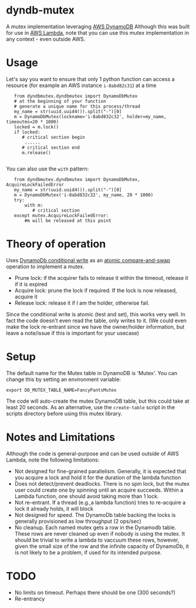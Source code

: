 # dyndb-mutex
A mutex implementation  leveraging [AWS DynamoDB](https://aws.amazon.com/dynamodb/)
Although this was built for use in  [AWS Lambda](https://aws.amazon.com/lambda), note that you can use this mutex implementation in any context - even outside AWS.

# Usage
Let's say you want to ensure that only 1 python function can access a resource (for example an AWS instance `i-8abd82c31`) at a time

```
   from dyndbmutex.dyndbmutex import DynamoDbMutex
   # at the beginning of your function
   # generate a unique name for this process/thread
   my_name = str(uuid.uuid4()).split("-")[0]
   m = DynamoDbMutex(lockname='i-8abd832c32', holder=my_name, timeoutms=20 * 1000)
   locked = m.lock()
   if locked:
      # critical section begin
       ......
      # critical section end
      m.release()


```

You can also use the `with` pattern:

```
   from dyndbmutex.dyndbmutex import DynamoDbMutex, AcquireLockFailedError
   my_name = str(uuid.uuid4()).split("-")[0]
   m = DynamoDbMutex('i-8abd832c32', my_name, 20 * 1000)
   try:
       with m:
          # critical section
   except mutex.AcquireLockFailedError:
       #m will be released at this point

```

# Theory of operation
Uses [DynamoDb conditional write](http://docs.aws.amazon.com/amazondynamodb/latest/developerguide/WorkingWithItems.html#WorkingWithItems.ConditionalUpdate) as an [atomic compare-and-swap](https://en.wikipedia.org/wiki/Compare-and-swap) operation to implement a mutex.

  * Prune lock: if the acquirer fails to release it within the timeout, release it if it is expired
  * Acquire lock: prune the lock if required. If the lock is now released, acquire it
  * Release lock: release it if I am the holder, otherwise fail.

Since the conditional write is atomic (test and set), this works very well. In fact the code doesn't even read the table, only writes to it.
(We could even make the lock re-entrant since we have the owner/holder information, but leave a note/issue if this is important for your usecase)

# Setup
The default name for the Mutex table in DynamoDB is 'Mutex'. You can change this by setting an environment variable:

```
export DD_MUTEX_TABLE_NAME=FancyPantsMutex
```

The code will auto-create the mutex DynamoDB table, but this could take at least 20 seconds. As an alternative, use the `create-table` script in the scripts directory before using this mutex library.


# Notes and Limitations
Although the code is general-purpose and can be used outside of AWS Lambda, note the following limitations:

* Not designed for fine-grained parallelism. Generally, it is expected that you acquire a lock and hold it for the duration of the lambda function
* Does not detect/prevent deadlocks. There is no spin lock, but the mutex user could create one by spinning until an acquire succeeds. Within a Lambda function, one should avoid taking more than 1 lock.
* Not re-entrant. If a thread (e.g.,a lambda function) tries to re-acquire a lock it already holds, it will block
* Not designed for speed. The DynamoDb table backing the locks is generally provisioned as low throughput (2 ops/sec)
* No cleanup. Each named mutex gets a row in the Dynamodb table. These rows are never cleaned up even if nobody is using the mutex. It should be trivial to write a lambda to vaccuum these rows, however, given the small size of the row and the infinite capacity of DynamoDb, it is not likely to be a problem, if used for its intended purpose.


# TODO
* No limits on timeout. Perhaps there should be one (300 seconds?)
* Re-entrancy
